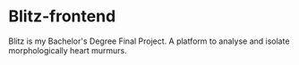 # Blitz-frontend
Blitz is my Bachelor's Degree Final Project. A platform to analyse and isolate morphologically heart murmurs.
